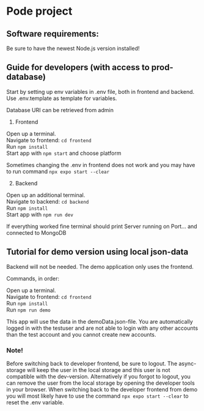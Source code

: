 # Pode project

## Software requirements: 
Be sure to have the newest Node.js version installed!

## Guide for developers (with access to prod-database)

Start by setting up env variables in .env file, both in frontend and backend. 
Use .env.template as template for variables. 

Database URI can be retrieved from admin

1. Frontend

Open up a terminal.\
Navigate to frontend: ```cd frontend```\
Run ```npm install```\
Start app with ```npm start``` and choose platform

Sometimes changing the .env in frontend does not work and you may have to run command ```npx expo start --clear```

2. Backend

Open up an additional terminal.\
Navigate to backend: ```cd backend```\
Run ```npm install```\
Start app with ```npm run dev```

If everything worked fine terminal should print Server running on Port... and connected to MongoDB


## Tutorial for demo version using local json-data

Backend will not be needed. The demo application only uses the frontend.

Commands, in order:

Open up a terminal.\
Navigate to frontend: ```cd frontend```\
Run ```npm install```\
Run ```npm run demo```

This app will use the data in the demoData.json-file. You are automatically logged in with the testuser and are not able to login with any other accounts than the test account and you cannot create new accounts.

### Note!
Before switching back to developer frontend, be sure to logout. The async-storage will keep the user in the local storage and this user is not compatible with the dev-version.
Alternatively if you forgot to logout, you can remove the user from the local storage by opening the developer tools in your browser.
When switching back to the developer frontend from demo you will most likely have to use the command ```npx expo start --clear``` to reset the .env variable.

